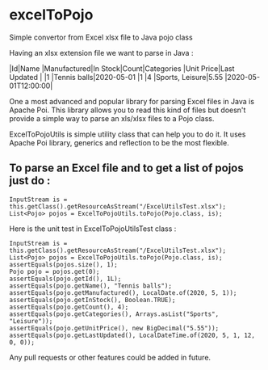 # excelToPojo

Simple convertor from Excel xlsx file to Java pojo class

Having an xlsx extension file we want to parse in Java :

|Id|Name        |Manufactured|In Stock|Count|Categories     |Unit Price|Last Updated       |
|1 |Tennis balls|2020-05-01  |1       |4    |Sports, Leisure|5.55      |2020-05-01T12:00:00|

One a most advanced and popular library for parsing Excel files in Java is Apache Poi.
This library allows you to read this kind of files but doesn't provide a simple way to parse an xls/xlsx files to a Pojo class.

ExcelToPojoUtils is simple utility class that can help you to do it.
It uses Apache Poi library, generics and reflection to be the most flexible.

## To parse an Excel file and to get a list of pojos just do :

```
InputStream is = this.getClass().getResourceAsStream("/ExcelUtilsTest.xlsx");
List<Pojo> pojos = ExcelToPojoUtils.toPojo(Pojo.class, is);
```

Here is the unit test in ExcelToPojoUtilsTest class : 

```
InputStream is = this.getClass().getResourceAsStream("/ExcelUtilsTest.xlsx");
List<Pojo> pojos = ExcelToPojoUtils.toPojo(Pojo.class, is);
assertEquals(pojos.size(), 1);
Pojo pojo = pojos.get(0);
assertEquals(pojo.getId(), 1L);
assertEquals(pojo.getName(), "Tennis balls");
assertEquals(pojo.getManufactured(), LocalDate.of(2020, 5, 1));
assertEquals(pojo.getInStock(), Boolean.TRUE);
assertEquals(pojo.getCount(), 4);
assertEquals(pojo.getCategories(), Arrays.asList("Sports", "Leisure"));
assertEquals(pojo.getUnitPrice(), new BigDecimal("5.55"));
assertEquals(pojo.getLastUpdated(), LocalDateTime.of(2020, 5, 1, 12, 0, 0));
```

Any pull requests or other features could be added in future.


